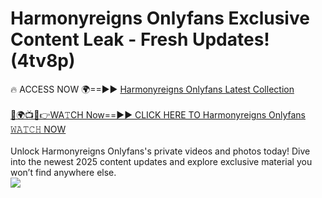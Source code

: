 # Harmonyreigns Onlyfans Exclusive Content Leak - Fresh Updates! (4tv8p)

🔥 ACCESS NOW 🌍==►► <a href="https://tinyurl.com/kvy9nzfs" rel="nofollow">Harmonyreigns Onlyfans Latest Collection</a>
<br><br>
[🔴🌍📺📱👉WA𝚃CH Now==►► CLICK HERE TO Harmonyreigns Onlyfans 𝚆𝙰𝚃𝙲𝙷 NOW](https://tinyurl.com/kvy9nzfs)
<br><br>
Unlock Harmonyreigns Onlyfans's private videos and photos today! Dive into the newest 2025 content updates and explore exclusive material you won’t find anywhere else.
<br>
<a href="https://tinyurl.com/kvy9nzfs" rel="nofollow" data-target="animated-image.originalLink"><img src="https://camo.githubusercontent.com/8a4f000d20f83aca3bf7ec5f350d767afa0574a8a352519fd8cfa583a6f93a33/68747470733a2f2f692e696d6775722e636f6d2f644a486b345a712e676966" data-canonical-src="https://i.imgur.com/dJHk4Zq.gif" style="max-width: 100%; display: inline-block;" data-target="animated-image.originalImage"></a>
<br>
